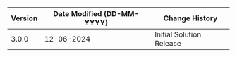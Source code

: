 | **Version** | **Date Modified (DD-MM-YYYY)** | **Change History**                     |
|-------------|--------------------------------|----------------------------------------|
| 3.0.0       | 12-06-2024                     | Initial Solution Release               | 
